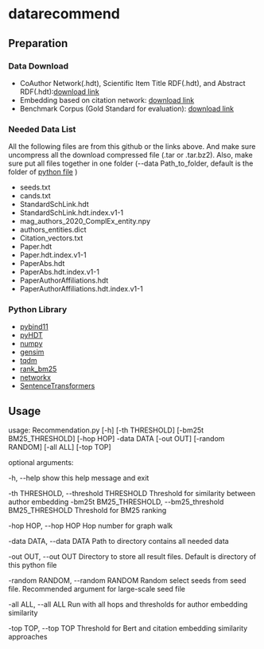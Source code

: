 # datarecommend

## Preparation

### Data Download

- CoAuthor Network(.hdt), Scientific Item Title RDF(.hdt), and Abstract RDF(.hdt):[download link](https://surfdrive.surf.nl/files/index.php/s/ibrwDJNem6fLUdk)
- Embedding based on citation network: [download link](https://zenodo.org/record/6324341)
- Benchmark Corpus (Gold Standard for evaluation): [download link](https://zenodo.org/record/6386897)

### Needed Data List
All the following files are from this github or the links above. And make sure uncompress all the download compressed file (.tar or .tar.bz2). Also, make sure put all files together in one folder (--data Path_to_folder, default is the folder of [python file](./Recommendation.py) )
- seeds.txt
- cands.txt
- StandardSchLink.hdt
- StandardSchLink.hdt.index.v1-1
- mag_authors_2020_ComplEx_entity.npy
- authors_entities.dict
- Citation_vectors.txt
- Paper.hdt
- Paper.hdt.index.v1-1
- PaperAbs.hdt
- PaperAbs.hdt.index.v1-1
- PaperAuthorAffiliations.hdt
- PaperAuthorAffiliations.hdt.index.v1-1

### Python Library

- [pybind11](https://pybind11.readthedocs.io/en/stable/index.html#)
- [pyHDT](https://callidon.github.io/pyHDT/)
- [numpy](https://numpy.org/)
- [gensim](https://radimrehurek.com/gensim/)
- [tqdm](https://tqdm.github.io/)
- [rank_bm25](https://github.com/dorianbrown/rank_bm25)
- [networkx](https://networkx.org/)
- [SentenceTransformers](https://www.sbert.net/)

## Usage

usage: Recommendation.py [-h] [-th THRESHOLD] [-bm25t BM25_THRESHOLD] [-hop HOP] -data DATA [-out OUT] [-random RANDOM] [-all ALL] [-top TOP]

optional arguments:

  -h, --help            show this help message and exit
  
  -th THRESHOLD, --threshold THRESHOLD
                        Threshold for similarity between author embedding
  -bm25t BM25_THRESHOLD, --bm25_threshold BM25_THRESHOLD
                        Threshold for BM25 ranking
                        
  -hop HOP, --hop HOP   Hop number for graph walk
  
  -data DATA, --data DATA
                        Path to directory contains all needed data
                        
  -out OUT, --out OUT   Directory to store all result files. Default is directory of this python file
  
  -random RANDOM, --random RANDOM
                        Random select seeds from seed file. Recommended argument for large-scale seed file
                        
  -all ALL, --all ALL   Run with all hops and thresholds for author embedding similarity
  
  -top TOP, --top TOP   Threshold for Bert and citation embedding similarity approaches

